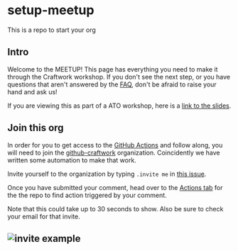 # setup-meetup
This is a repo to start your org

## Intro
Welcome to the MEETUP! This page has everything you need to make it through the Craftwork workshop. If you don't see the next step, or you have questions that aren't answered by the [FAQ](workshop/FAQ.md), don't be afraid to raise your hand and ask us!

If you are viewing this as part of a ATO workshop, here is a [link to the slides](https://drive.google.com/file/d/18AIorSzf-h6JpZh0nXUg_wQzhCh7llE4/view?usp=sharing).

## Join this org

In order for you to get access to the [GitHub Actions](https://github.com/features/actions) and follow along, you will need to join the [github-craftwork](https://github.com/github-craftwork) organization. Coincidently we have written some automation to make that work. 

Invite yourself to the organization by typing  `.invite me` in [this issue](https://github.com/github-craftwork/start-here/issues/100).

Once you have submitted your comment, head over to the [Actions tab](https://github.com/github-craftwork/start-here/actions?workflow=Invite+a+contributor) for the the repo to find action triggered by your comment. 

Note that  this could take up to 30 seconds to show. Also be sure to check your email for that invite.

![invite example](https://user-images.githubusercontent.com/20134767/112921024-11267200-90d8-11eb-82b3-996b1f176a34.png)
----------
